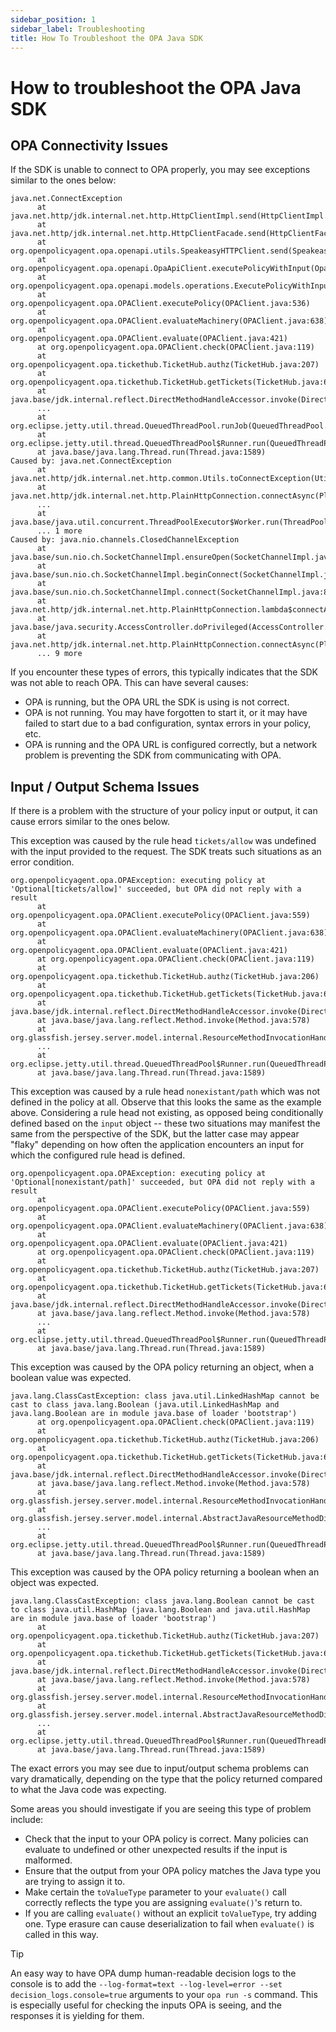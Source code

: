 ```yaml
---
sidebar_position: 1
sidebar_label: Troubleshooting
title: How To Troubleshoot the OPA Java SDK
---
```



# How to troubleshoot the OPA Java SDK


## OPA Connectivity Issues


If the SDK is unable to connect to OPA properly, you may see exceptions similar to the ones below:

```javastacktrace
java.net.ConnectException
      at java.net.http/jdk.internal.net.http.HttpClientImpl.send(HttpClientImpl.java:846)
      at java.net.http/jdk.internal.net.http.HttpClientFacade.send(HttpClientFacade.java:123)
      at org.openpolicyagent.opa.openapi.utils.SpeakeasyHTTPClient.send(SpeakeasyHTTPClient.java:20)
      at org.openpolicyagent.opa.openapi.OpaApiClient.executePolicyWithInput(OpaApiClient.java:508)
      at org.openpolicyagent.opa.openapi.models.operations.ExecutePolicyWithInputRequestBuilder.call(ExecutePolicyWithInputRequestBuilder.java:37)
      at org.openpolicyagent.opa.OPAClient.executePolicy(OPAClient.java:536)
      at org.openpolicyagent.opa.OPAClient.evaluateMachinery(OPAClient.java:638)
      at org.openpolicyagent.opa.OPAClient.evaluate(OPAClient.java:421)
      at org.openpolicyagent.opa.OPAClient.check(OPAClient.java:119)
      at org.openpolicyagent.opa.tickethub.TicketHub.authz(TicketHub.java:207)
      at org.openpolicyagent.opa.tickethub.TicketHub.getTickets(TicketHub.java:65)
      at java.base/jdk.internal.reflect.DirectMethodHandleAccessor.invoke(DirectMethodHandleAccessor.java:104)
      ...
      at org.eclipse.jetty.util.thread.QueuedThreadPool.runJob(QueuedThreadPool.java:894)
      at org.eclipse.jetty.util.thread.QueuedThreadPool$Runner.run(QueuedThreadPool.java:1038)
      at java.base/java.lang.Thread.run(Thread.java:1589)
Caused by: java.net.ConnectException
      at java.net.http/jdk.internal.net.http.common.Utils.toConnectException(Utils.java:1045)
      at java.net.http/jdk.internal.net.http.PlainHttpConnection.connectAsync(PlainHttpConnection.java:224)
      ...
      at java.base/java.util.concurrent.ThreadPoolExecutor$Worker.run(ThreadPoolExecutor.java:642)
      ... 1 more
Caused by: java.nio.channels.ClosedChannelException
      at java.base/sun.nio.ch.SocketChannelImpl.ensureOpen(SocketChannelImpl.java:202)
      at java.base/sun.nio.ch.SocketChannelImpl.beginConnect(SocketChannelImpl.java:786)
      at java.base/sun.nio.ch.SocketChannelImpl.connect(SocketChannelImpl.java:874)
      at java.net.http/jdk.internal.net.http.PlainHttpConnection.lambda$connectAsync$1(PlainHttpConnection.java:208)
      at java.base/java.security.AccessController.doPrivileged(AccessController.java:569)
      at java.net.http/jdk.internal.net.http.PlainHttpConnection.connectAsync(PlainHttpConnection.java:210)
      ... 9 more
```

If you encounter these types of errors, this typically indicates that the SDK was not able to reach OPA. This can have several causes:

- OPA is running, but the OPA URL the SDK is using is not correct.
- OPA is not running. You may have forgotten to start it, or it may have failed to start due to a bad configuration, syntax errors in your policy, etc.
- OPA is running and the OPA URL is configured correctly, but a network problem is preventing the SDK from communicating with OPA.


## Input / Output Schema Issues


If there is a problem with the structure of your policy input or output, it can cause errors similar to the ones below.

This exception was caused by the rule head `tickets/allow` was undefined with the input provided to the request. The SDK treats such situations as an error condition.

```javastacktrace
org.openpolicyagent.opa.OPAException: executing policy at 'Optional[tickets/allow]' succeeded, but OPA did not reply with a result
      at org.openpolicyagent.opa.OPAClient.executePolicy(OPAClient.java:559)
      at org.openpolicyagent.opa.OPAClient.evaluateMachinery(OPAClient.java:638)
      at org.openpolicyagent.opa.OPAClient.evaluate(OPAClient.java:421)
      at org.openpolicyagent.opa.OPAClient.check(OPAClient.java:119)
      at org.openpolicyagent.opa.tickethub.TicketHub.authz(TicketHub.java:206)
      at org.openpolicyagent.opa.tickethub.TicketHub.getTickets(TicketHub.java:64)
      at java.base/jdk.internal.reflect.DirectMethodHandleAccessor.invoke(DirectMethodHandleAccessor.java:104)
      at java.base/java.lang.reflect.Method.invoke(Method.java:578)
      at org.glassfish.jersey.server.model.internal.ResourceMethodInvocationHandlerFactory.lambda$static$0(ResourceMethodInvocationHandlerFactory.java:52)
      ...
      at org.eclipse.jetty.util.thread.QueuedThreadPool$Runner.run(QueuedThreadPool.java:1038)
      at java.base/java.lang.Thread.run(Thread.java:1589)
```

This exception was caused by a rule head `nonexistant/path` which was not defined in the policy at all. Observe that this looks the same as the example above. Considering a rule head not existing, as opposed being conditionally defined based on the `input` object -- these two situations may manifest the same from the perspective of the SDK, but the latter case may appear "flaky" depending on how often the application encounters an input for which the configured rule head is defined.

```javastacktrace
org.openpolicyagent.opa.OPAException: executing policy at 'Optional[nonexistant/path]' succeeded, but OPA did not reply with a result
      at org.openpolicyagent.opa.OPAClient.executePolicy(OPAClient.java:559)
      at org.openpolicyagent.opa.OPAClient.evaluateMachinery(OPAClient.java:638)
      at org.openpolicyagent.opa.OPAClient.evaluate(OPAClient.java:421)
      at org.openpolicyagent.opa.OPAClient.check(OPAClient.java:119)
      at org.openpolicyagent.opa.tickethub.TicketHub.authz(TicketHub.java:207)
      at org.openpolicyagent.opa.tickethub.TicketHub.getTickets(TicketHub.java:64)
      at java.base/jdk.internal.reflect.DirectMethodHandleAccessor.invoke(DirectMethodHandleAccessor.java:104)
      at java.base/java.lang.reflect.Method.invoke(Method.java:578)
      ...
      at org.eclipse.jetty.util.thread.QueuedThreadPool$Runner.run(QueuedThreadPool.java:1038)
      at java.base/java.lang.Thread.run(Thread.java:1589)
```

This exception was caused by the OPA policy returning an object, when a boolean value was expected.

```javastacktrace
java.lang.ClassCastException: class java.util.LinkedHashMap cannot be cast to class java.lang.Boolean (java.util.LinkedHashMap and java.lang.Boolean are in module java.base of loader 'bootstrap')
      at org.openpolicyagent.opa.OPAClient.check(OPAClient.java:119)
      at org.openpolicyagent.opa.tickethub.TicketHub.authz(TicketHub.java:206)
      at org.openpolicyagent.opa.tickethub.TicketHub.getTickets(TicketHub.java:64)
      at java.base/jdk.internal.reflect.DirectMethodHandleAccessor.invoke(DirectMethodHandleAccessor.java:104)
      at java.base/java.lang.reflect.Method.invoke(Method.java:578)
      at org.glassfish.jersey.server.model.internal.ResourceMethodInvocationHandlerFactory.lambda$static$0(ResourceMethodInvocationHandlerFactory.java:52)
      at org.glassfish.jersey.server.model.internal.AbstractJavaResourceMethodDispatcher$1.run(AbstractJavaResourceMethodDispatcher.java:146)
      ...
      at org.eclipse.jetty.util.thread.QueuedThreadPool$Runner.run(QueuedThreadPool.java:1038)
      at java.base/java.lang.Thread.run(Thread.java:1589)
```

This exception was caused by the OPA policy returning a boolean when an object was expected.

```javastacktrace
java.lang.ClassCastException: class java.lang.Boolean cannot be cast to class java.util.HashMap (java.lang.Boolean and java.util.HashMap are in module java.base of loader 'bootstrap')
      at org.openpolicyagent.opa.tickethub.TicketHub.authz(TicketHub.java:207)
      at org.openpolicyagent.opa.tickethub.TicketHub.getTickets(TicketHub.java:64)
      at java.base/jdk.internal.reflect.DirectMethodHandleAccessor.invoke(DirectMethodHandleAccessor.java:104)
      at java.base/java.lang.reflect.Method.invoke(Method.java:578)
      at org.glassfish.jersey.server.model.internal.ResourceMethodInvocationHandlerFactory.lambda$static$0(ResourceMethodInvocationHandlerFactory.java:52)
      at org.glassfish.jersey.server.model.internal.AbstractJavaResourceMethodDispatcher$1.run(AbstractJavaResourceMethodDispatcher.java:146)
      ...
      at org.eclipse.jetty.util.thread.QueuedThreadPool$Runner.run(QueuedThreadPool.java:1038)
      at java.base/java.lang.Thread.run(Thread.java:1589)
```

The exact errors you may see due to input/output schema problems can vary dramatically, depending on the type that the policy returned compared to what the Java code was expecting.

Some areas you should investigate if you are seeing this type of problem include:

- Check that the input to your OPA policy is correct. Many policies can evaluate to undefined or other unexpected results if the input is malformed.
- Ensure that the output from your OPA policy matches the Java type you are trying to assign it to.
- Make certain the `toValueType` parameter to your `evaluate()` call correctly reflects the type you are assigning `evaluate()`'s return to.
- If you are calling `evaluate()` without an explicit `toValueType`, try adding one. Type erasure can cause deserialization to fail when `evaluate()` is called in this way.

> [!TIP]
> An easy way to have OPA dump human-readable decision logs to the console is to add the `--log-format=text --log-level=error --set decision_logs.console=true` arguments to your `opa run -s` command. This is especially useful for checking the inputs OPA is seeing, and the responses it is yielding for them.
